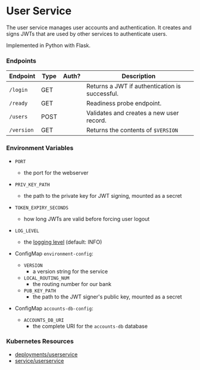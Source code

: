 # User Service

The user service manages user accounts and authentication. 
It creates and signs JWTs that are used by other services to authenticate users.

Implemented in Python with Flask.

### Endpoints

| Endpoint            | Type  | Auth? | Description                                                      |
| ------------------- | ----- | ----- | ---------------------------------------------------------------- |
| `/login`            | GET   |       |  Returns a JWT if authentication is successful.                  |
| `/ready`            | GET   |       |  Readiness probe endpoint.                                       |
| `/users`            | POST  |       |  Validates and creates a new user record.                        |
| `/version`          | GET   |       |  Returns the contents of `$VERSION`                              |

### Environment Variables

- `PORT`
  - the port for the webserver
- `PRIV_KEY_PATH`
  - the path to the private key for JWT signing, mounted as a secret
- `TOKEN_EXPIRY_SECONDS`
  - how long JWTs are valid before forcing user logout
- `LOG_LEVEL`
  - the [logging level](https://docs.python.org/3/library/logging.html#levels) (default: INFO)

- ConfigMap `environment-config`:
  - `VERSION`
    - a version string for the service
  - `LOCAL_ROUTING_NUM`
    - the routing number for our bank
  - `PUB_KEY_PATH`
    - the path to the JWT signer's public key, mounted as a secret

- ConfigMap `accounts-db-config`:
  - `ACCOUNTS_DB_URI`
    - the complete URI for the `accounts-db` database

### Kubernetes Resources

- [deployments/userservice](/kubernetes-manifests/userservice.yaml)
- [service/userservice](/kubernetes-manifests/userservice.yaml)
